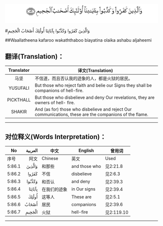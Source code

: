 ![005:086](images/005_086.gif)

#وَالَّذِينَ كَفَرُوا وَكَذَّبُوا بِآيَاتِنَا أُولَٰئِكَ أَصْحَابُ الْجَحِيمِ 

##Waallatheena kafaroo wakaththaboo biayatina olaika ashabu aljaheemi 

## 翻译(Translation)：

| Translator | 译文(Translation)                                            |
| :--------: | ------------------------------------------------------------ |
|    马坚    | 不信道，而且否认我的迹象的人，都是火狱的居民。               |
|  YUSUFALI  | But those who reject faith and belie our Signs they shall be companions of hell-fire. |
| PICKTHALL  | But those who disbelieve and deny Our revelations, they are owners of hell- fire. |
|   SHAKIR   | And (as for) those who disbelieve and reject Our communications, these are the companions of the flame. |

---

## 对位释义(Words Interpretation)：

| No   | العربية | 中文    | English | 曾用词 |
| ---- | ------: | ------- | ------- | ------ |
| 序号 |    阿文 | Chinese | 英文    | Used   |
| 5:86.1 | وَالَّذِينَ  | 和那些       | and those who | 见2:21.8   |
| 5:86.2 | كَفَرُوا   | 不信         | disbelieve    | 见2:6.3    |
| 5:86.3 | وَكَذَّبُوا  | 和否认       | and deny      | 见2:39.3   |
| 5:86.4 | بِآيَاتِنَا | 在我们的迹象 | in Our signs  | 见2:39.4   |
| 5:86.5 | أُولَٰئِكَ   | 这等人       | These are     | 见2:5.1    |
| 5:86.6 | أَصْحَابُ   | 居民         | companions | 见2:39.6   |
| 5:86.7 | الْجَحِيمِ  | 火狱         | hell-fire     | 见2:119.10 |

---

